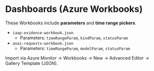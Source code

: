 # Dashboards (Azure Workbooks)

These Workbooks include **parameters** and **time range pickers**.

- `iaap-evidence-workbook.json`
  - Parameters: `timeRangeParam`, `kindParam`, `statusParam`
- `aoai-requests-workbook.json`
  - Parameters: `timeRangeParam`, `modelParam`, `statusParam`

Import via Azure Monitor → Workbooks → New → Advanced Editor → Gallery Template (JSON).
